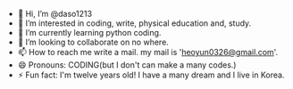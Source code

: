 - 👋 Hi, I’m @daso1213
- 👀 I’m interested in coding, write, physical education and, study.
- 🌱 I’m currently learning python coding.
- 💞️ I’m looking to collaborate on no where.
- 📫 How to reach me write a mail. my mail is 'heoyun0326@gmail.com'.
- 😄 Pronouns: CODING(but I don't can make a many codes.)
- ⚡ Fun fact: I'm twelve years old! I have a many dream and I live in Korea.
  
<!---
daso1213/daso1213 is a ✨ special ✨ repository because its `README.md` (this file) appears on your GitHub profile.
You can click the Preview link to take a look at your changes.
--->
